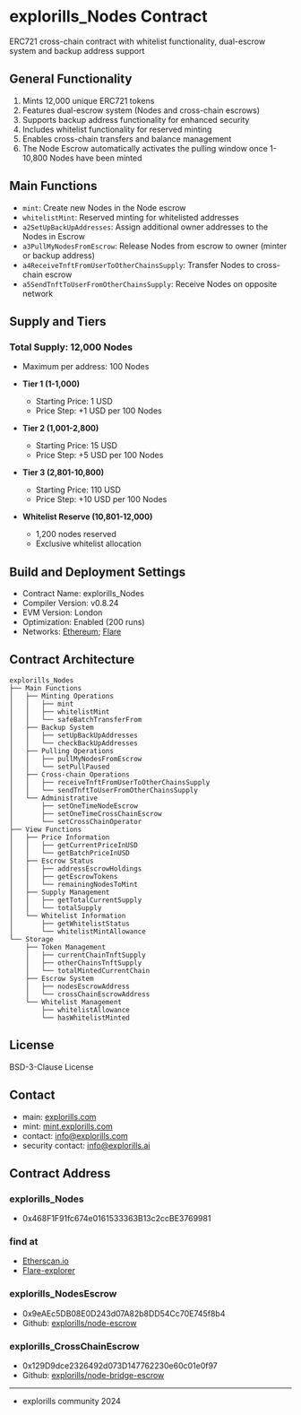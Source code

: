# explorills_Nodes Contract

ERC721 cross-chain contract with whitelist functionality, dual-escrow system and backup address support

## General Functionality

1. Mints 12,000 unique ERC721 tokens
2. Features dual-escrow system (Nodes and cross-chain escrows)
3. Supports backup address functionality for enhanced security
4. Includes whitelist functionality for reserved minting
5. Enables cross-chain transfers and balance management
6. The Node Escrow automatically activates the pulling window once 1-10,800 Nodes have been minted

## Main Functions

* `mint`: Create new Nodes in the Node escrow
* `whitelistMint`: Reserved minting for whitelisted addresses
* `a2SetUpBackUpAddresses`: Assign additional owner addresses to the Nodes in Escrow
* `a3PullMyNodesFromEscrow`: Release Nodes from escrow to owner (minter or backup address)
* `a4ReceiveTnftFromUserToOtherChainsSupply`: Transfer Nodes to cross-chain escrow
* `a5SendTnftToUserFromOtherChainsSupply`: Receive Nodes on opposite network 

## Supply and Tiers

### Total Supply: 12,000 Nodes

* Maximum per address: 100 Nodes

* **Tier 1 (1-1,000)**
  - Starting Price: 1 USD
  - Price Step: +1 USD per 100 Nodes
* **Tier 2 (1,001-2,800)**
  - Starting Price: 15 USD
  - Price Step: +5 USD per 100 Nodes
* **Tier 3 (2,801-10,800)**
  - Starting Price: 110 USD
  - Price Step: +10 USD per 100 Nodes
* **Whitelist Reserve (10,801-12,000)**
  - 1,200 nodes reserved
  - Exclusive whitelist allocation

## Build and Deployment Settings
* Contract Name: explorills_Nodes
* Compiler Version: v0.8.24
* EVM Version: London
* Optimization: Enabled (200 runs)
* Networks: [Ethereum](https://ethereum.org/en/); [Flare](https://flare.network/)

## Contract Architecture
```
explorills_Nodes
├── Main Functions
│   ├── Minting Operations
│   │   ├── mint
│   │   ├── whitelistMint
│   │   └── safeBatchTransferFrom
│   ├── Backup System
│   │   ├── setUpBackUpAddresses
│   │   └── checkBackUpAddresses
│   ├── Pulling Operations
│   │   ├── pullMyNodesFromEscrow
│   │   └── setPullPaused
│   ├── Cross-chain Operations
│   │   ├── receiveTnftFromUserToOtherChainsSupply
│   │   └── sendTnftToUserFromOtherChainsSupply
│   └── Administrative
│       ├── setOneTimeNodeEscrow
│       ├── setOneTimeCrossChainEscrow
│       └── setCrossChainOperator
├── View Functions
│   ├── Price Information
│   │   ├── getCurrentPriceInUSD
│   │   └── getBatchPriceInUSD
│   ├── Escrow Status
│   │   ├── addressEscrowHoldings
│   │   ├── getEscrowTokens
│   │   └── remainingNodesToMint
│   ├── Supply Management
│   │   ├── getTotalCurrentSupply
│   │   └── totalSupply
│   └── Whitelist Information
│       ├── getWhitelistStatus
│       └── whitelistMintAllowance
└── Storage
    ├── Token Management
    │   ├── currentChainTnftSupply
    │   ├── otherChainsTnftSupply
    │   └── totalMintedCurrentChain
    ├── Escrow System
    │   ├── nodesEscrowAddress
    │   └── crossChainEscrowAddress
    └── Whitelist Management
        ├── whitelistAllowance
        └── hasWhitelistMinted
```

## License

BSD-3-Clause License

## Contact

- main: [explorills.com](https://explorills.com)
- mint: [mint.explorills.com](https://mint.explorills.com)
- contact: info@explorills.com
- security contact: info@explorills.ai

## Contract Address
### explorills_Nodes 
- 0x468F1F91fc674e0161533363B13c2ccBE3769981
### find at
- [Etherscan.io](https://etherscan.io/address/0x468F1F91fc674e0161533363B13c2ccBE3769981#code)
- [Flare-explorer](https://flare-explorer.flare.network/address/0x468F1F91fc674e0161533363B13c2ccBE3769981?tab=contract)

### explorills_NodesEscrow
- 0x9eAEc5DB08E0D243d07A82b8DD54Cc70E745f8b4
- Github: [explorills/node-escrow](https://github.com/explorills/node-escrow/tree/main)

### explorills_CrossChainEscrow
- 0x129D9dce2326492d073D147762230e60c01e0f97
- Github: [explorills/node-bridge-escrow](https://github.com/explorills/node-bridge-escrow/tree/main)
---

- explorills community 2024
